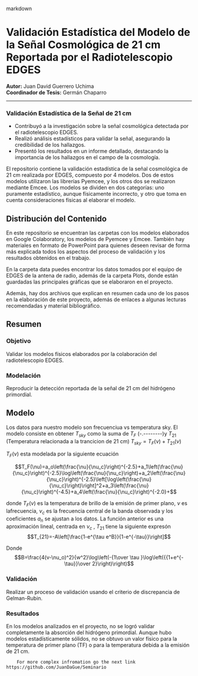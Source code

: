

markdown
# Validación Estadística del Modelo de la Señal Cosmológica de 21 cm Reportada por el Radiotelescopio EDGES
**Autor:** Juan David Guerrero Uchima  
**Coordinador de Tesis:** Germán Chaparro

---

### **Validación Estadística de la Señal de 21 cm**
- Contribuyó a la investigación sobre la señal cosmológica detectada por el radiotelescopio EDGES.
- Realizó análisis estadísticos para validar la señal, asegurando la credibilidad de los hallazgos.
- Presentó los resultados en un informe detallado, destacando la importancia de los hallazgos en el campo de la cosmología.

El repositorio contiene la validación estadística de la señal cosmológica de 21 cm realizada por EDGES, compuesto por 4 modelos. Dos de estos modelos utilizaron las librerías Pyemcee, y los otros dos se realizaron mediante Emcee. Los modelos se dividen en dos categorías: uno puramente estadístico, aunque físicamente incorrecto, y otro que toma en cuenta consideraciones físicas al elaborar el modelo.

## Distribución del Contenido

En este repositorio se encuentran las carpetas con los modelos elaborados en Google Colaboratory, los modelos de Pyemcee y Emcee. También hay materiales en formato de PowerPoint para quienes deseen revisar de forma más explicada todos los aspectos del proceso de validación y los resultados obtenidos en el trabajo.

En la carpeta data puedes encontrar los datos tomados por el equipo de EDGES de la antena de radio, además de la carpeta Plots, donde están guardadas las principales gráficas que se elaboraron en el proyecto.

Además, hay dos archivos que explican en resumen cada uno de los pasos en la elaboración de este proyecto, además de enlaces a algunas lecturas recomendadas y material bibliográfico.
## Resumen

### Objetivo
Validar los modelos físicos elaborados por la colaboración del radiotelescopio EDGES.

### Modelación
Reproducir la detección reportada de la señal de 21 cm del hidrógeno primordial.

## Modelo

Los datos para nuestro modelo son frecuenciua vs temperatura sky.
 El modelo consiste en obtener $T_{sky}$ como la suma de $T_F$ (-.--------)y $T_{21}$ (Temperatura relacionada a la trancicion de 21 cm) $T_{sky}=T_F(\nu)+T_{21}(\nu)$
 
$T_F( \nu)$ esta modelada por la siguiente ecuación 

$$T_F(\nu)=a_o\left(\frac{\nu}{\nu_c}\right)^{-2.5}+a_1\left(\frac{\nu}{\nu_c}\right)^{-2.5}\log\left(\frac{\nu}{\nu_c}\right)+a_2\left(\frac{\nu}{\nu_c}\right)^{-2.5}\left[\log\left(\frac{\nu}{\nu_c}\right)\right]^2+a_3\left(\frac{\nu}{\nu_c}\right)^{-4.5}+a_4\left(\frac{\nu}{\nu_c}\right)^{-2.0}+$$

donde $T_F ( ν )$ es la temperatura de brillo de la emisión de primer plano, $ν$ es lafrecuencia, $ν_c$ es la frecuencia central de la banda observada y los coeficientes $a_n$ se ajustan a los datos. La función anterior es una aproximación lineal, centrada en $ν_c$ ,
$T_{21}$ tiene la siguiente expresón 
$$T_{21}=-A\left[\frac{1-e^{\tau e^B}}{1-e^{-\tau}}\right]$$

Donde 
$$B=\frac{4(v-\nu_o)^2}{w^2}\log\left(-{1\over \tau }\log\left({{1+e^{-\tau}}\over 2}\right)\right)$$


### Validación
Realizar un proceso de validación usando el criterio de discrepancia de Gelman-Rubin.

### Resultados
En los modelos analizados en el proyecto, no se logró validar completamente la absorción del hidrógeno primordial. Aunque hubo modelos estadísticamente sólidos, no se obtuvo un valor físico para la temperatura de primer plano (TF) o para la temperatura debida a la emisión de 21 cm.

```All libraries and datas are in the files
    For more complex infromation go the next link https://github.com/JuanDaGue/Seminario
```